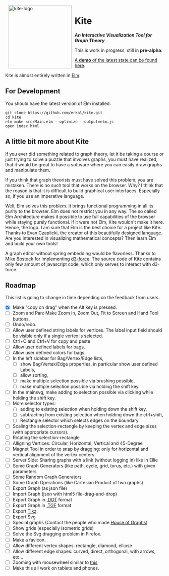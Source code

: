 <img width="200" alt="kite-logo" src="https://cloud.githubusercontent.com/assets/2286325/24246365/471df478-0fc7-11e7-845e-0719dcc9adef.png" align="left" hspace="10" vspace="6">

# Kite

***An Interactive Visualization Tool for Graph Theory***

This is work in progress, still in **pre-alpha**.

[A **demo** of the latest state can be found here](https://erkal.github.io/kite/).

Kite is almost entirely written in [Elm](http://elm-lang.org/).

## For Development

You should have the latest version of Elm installed.

```shell
git clone https://github.com/erkal/kite.git
cd kite
elm make src/Main.elm --optimize --output=elm.js
open index.html
```

## A little bit more about Kite

If you ever did something related to graph theory, let it be taking a course or just trying to solve a puzzle that involves graphs, you must have realized, that it would be great to have a software where you can easily draw graphs and manipulate them.

If you think that graph theorists must have solved this problem, you are mistaken. There is no such tool that works on the browser. Why? I think that the reason is that it is difficult to build graphical user interfaces. Especially so, if you use an imperative language.

Well, Elm solves this problem. It brings functional programming in all its purity to the browser. Elm does not restrict you in any way. The so called Elm Architecture makes it possible to use full capabilities of the browser while staying purely functional. If it were not Elm, Kite wouldn't make it here. Hence, the logo. I am sure that Elm is the best choice for a project like Kite. Thanks to Evan Czaplicki, the creator of this beautifully designed language. Are you interested in visualizing mathematical concepts? Then learn Elm and build your own tools!

A graph editor without spring embedding would be flavorless. Thanks to Mike Bostock for implementing [d3-force](https://github.com/d3/d3/blob/master/API.md#forces-d3-force). The source code of Kite contains only few amount of javascript code, which only serves to interact with d3-force.

## Roadmap

This list is going to change in time depending on the feedback from users.

+ [x] Make "copy on drag" when the Alt key is pressed.
+ [ ] Zoom and Pan: Make Zoom In, Zoom Out, Fit to Screen and Hand Tool buttons.
+ [ ] Undo/redo.
+ [ ] Allow user defined string labels for vertices. The label input field should be visible only if a single vertex is selected.
+ [ ] Ctrl+C and Ctrl+V for copy and paste
+ [ ] Allow user defined labels for bags.
+ [ ] Allow user defined colors for bags.
+ [ ] In the left sidebar for Bag/Vertex/Edge lists,
  + [ ] show Bag/Vertex/Edge properties, in particular show user defined Labels,
  + [ ] allow sorting,
  + [ ] make multiple selection possible via brushing possible,
  + [ ] make multiple selection possible via holding the shift key.
+ [ ] In the mainsvg, make adding to selection possible via clicking while holding the shift key.
+ [ ] More selector types:
  + [ ] adding to existing selection when holding down the shift key,
  + [ ] subtracting from existing selection when holding down the ctrl+shift,
  + [ ] Rectangle selector which selects edges on the boundary.
+ [ ] Scaling the selection-rectangle by keeping the vertex and edge sizes (with appropriate cursors).
+ [ ] Rotating the selection-rectangle
+ [ ] Alligning Vertices: Circular, Horizontal, Vertical and 45-Degree
+ [ ] Magnet Tool in order to snap by dragging: only for horizontal and vertical alignment of the vertex centers.
+ [ ] Server Side: Sharing graphs with a link (without logging in) like in Ellie
+ [ ] Some Graph Generators (like path, cycle, grid, torus, etc.) with given parameters
+ [ ] Some Random Graph Generators
+ [ ] Some Graph Operations (like Cartesian Product of two graphs)
+ [ ] Export Graph (as json file)
+ [ ] Import Graph (json with html5 file-drag-and-drop)
+ [ ] Export Graph in [.DOT](https://en.wikipedia.org/wiki/DOT_(graph_description_language)) format
+ [ ] Export Graph in [.TGF](https://en.wikipedia.org/wiki/Trivial_Graph_Format) format
+ [ ] Export [Tikz](http://www.texample.net/tikz/).
+ [ ] Export Svg
+ [ ] Special graphs (Contact the people who made [House of Graphs](https://hog.grinvin.org/))
+ [ ] Show grids (especially isometric grids)
+ [ ] Solve the Svg dragging problem in Firefox.
+ [ ] Make a favicon.
+ [ ] Allow different vertex shapes: rectangle, diamond, ellipse
+ [ ] Allow different edge shapes: curved, direct, orthogonal, with arrows, etc...
+ [ ] Zooming with mousewheel similar to [this](https://bl.ocks.org/mbostock/6226534)
+ [ ] Make this all work on tablets and phones.
